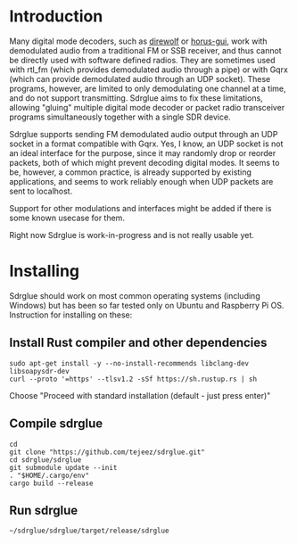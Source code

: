 # Introduction

Many digital mode decoders, such as
[direwolf](https://github.com/wb2osz/direwolf) or
[horus-gui](https://github.com/projecthorus/horus-gui),
work with demodulated audio from a traditional FM or SSB receiver,
and thus cannot be directly used with software defined radios.
They are sometimes used with rtl_fm
(which provides demodulated audio through a pipe) or with Gqrx
(which can provide demodulated audio through an UDP socket).
These programs, however, are limited to only demodulating
one channel at a time, and do not support transmitting.
Sdrglue aims to fix these limitations, allowing "gluing" multiple
digital mode decoder or packet radio transceiver programs simultaneously
together with a single SDR device.

Sdrglue supports sending FM demodulated audio output through an
UDP socket in a format compatible with Gqrx.
Yes, I know, an UDP socket is not an ideal interface for the purpose,
since it may randomly drop or reorder packets,
both of which might prevent decoding digital modes.
It seems to be, however, a common practice, is already supported
by existing applications, and seems to work reliably enough
when UDP packets are sent to localhost.

Support for other modulations and interfaces might be added
if there is some known usecase for them.

Right now Sdrglue is work-in-progress and is not really usable yet.

# Installing

Sdrglue should work on most common operating systems (including Windows)
but has been so far tested only on Ubuntu and Raspberry Pi OS.
Instruction for installing on these:

## Install Rust compiler and other dependencies

```
sudo apt-get install -y --no-install-recommends libclang-dev libsoapysdr-dev
curl --proto '=https' --tlsv1.2 -sSf https://sh.rustup.rs | sh
```

Choose "Proceed with standard installation (default - just press enter)"

## Compile sdrglue

```
cd
git clone "https://github.com/tejeez/sdrglue.git"
cd sdrglue/sdrglue
git submodule update --init
. "$HOME/.cargo/env"
cargo build --release
```

## Run sdrglue

```
~/sdrglue/sdrglue/target/release/sdrglue
```
